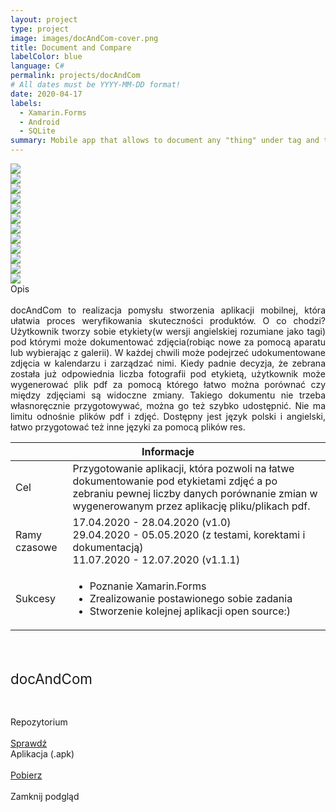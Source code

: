 ```yaml
---
layout: project
type: project
image: images/docAndCom-cover.png
title: Document and Compare
labelColor: blue
language: C#
permalink: projects/docAndCom
# All dates must be YYYY-MM-DD format!
date: 2020-04-17
labels:
  - Xamarin.Forms
  - Android
  - SQLite
summary: Mobile app that allows to document any "thing" under tag and then generate PDF files to easily compare photos.
---
```


<div class="ui centered grid">
  <div class="four wide column clickable" onclick="showModalWithImage(this)"><img class="ui small image" src="../images/oval.svg" data-echo="../images/docAndCom-page-1.PNG"></div>
  <div class="four wide column clickable" onclick="showModalWithImage(this)"><img class="ui small image" src="../images/oval.svg" data-echo="../images/docAndCom-page-2.PNG"></div>
  <div class="four wide column clickable" onclick="showModalWithImage(this)"><img class="ui small image" src="../images/oval.svg" data-echo="../images/docAndCom-page-3.PNG"></div>
  <div class="four wide column clickable" onclick="showModalWithImage(this)"><img class="ui small image" src="../images/oval.svg" data-echo="../images/docAndCom-page-4.PNG"></div>
  <div class="four wide column clickable" onclick="showModalWithImage(this)"><img class="ui small image" src="../images/oval.svg" data-echo="../images/docAndCom-page-5.PNG"></div>
  <div class="four wide column clickable" onclick="showModalWithImage(this)"><img class="ui small image" src="../images/oval.svg" data-echo="../images/docAndCom-page-6.PNG"></div>
  <div class="four wide column clickable" onclick="showModalWithImage(this)"><img class="ui small image" src="../images/oval.svg" data-echo="../images/docAndCom-page-7.PNG"></div>
  <div class="four wide column clickable" onclick="showModalWithImage(this)"><img class="ui small image" src="../images/oval.svg" data-echo="../images/docAndCom-page-8.PNG"></div>
  <div class="four wide column clickable" onclick="showModalWithImage(this)"><img class="ui small image" src="../images/oval.svg" data-echo="../images/docAndCom-page-9.PNG"></div>
  <div class="four wide column clickable" onclick="showModalWithImage(this)"><img class="ui small image" src="../images/oval.svg" data-echo="../images/docAndCom-page-10.PNG"></div>
  <div class="four wide column clickable" onclick="showModalWithImage(this)"><img class="ui small image" src="../images/oval.svg" data-echo="../images/docAndCom-page-11.PNG"></div>
  <div class="four wide column clickable" onclick="showModalWithImage(this)"><img class="ui small image" src="../images/oval.svg" data-echo="../images/docAndCom-page-12.png"></div>
</div>

<div class="ui icon message">
  <i class="comment outline icon"></i>
  <div class="content">
    <div class="header">
      Opis
    </div>
      <br>
      <div style="text-align: justify; text-justify: inter-word;">
        docAndCom to realizacja pomysłu stworzenia aplikacji mobilnej, która ułatwia proces weryfikowania skuteczności produktów. O co chodzi? Użytkownik tworzy sobie etykiety(w wersji angielskiej rozumiane jako tagi) pod którymi może dokumentować zdjęcia(robiąc nowe za pomocą aparatu lub wybierając z galerii). W każdej chwili może podejrzeć udokumentowane zdjęcia w kalendarzu i zarządzać nimi. Kiedy padnie decyzja, że zebrana została już odpowiednia liczba fotografii pod etykietą, użytkownik może wygenerować plik pdf za pomocą którego łatwo można porównać czy między zdjęciami są widoczne zmiany. Takiego dokumentu nie trzeba własnoręcznie przygotowywać, można go też szybko udostępnić. Nie ma limitu odnośnie plików pdf i zdjęć. Dostępny jest język polski i angielski, łatwo przygotować też inne języki za pomocą plików res.
      </div>
  </div>
</div>

<table class="ui celled striped tablet stackable table">
  <thead>
    <tr><th colspan="3">
      Informacje
    </th>
  </tr></thead>
  <tbody>
    <tr>
      <td>
        <i class="info circle icon"></i> Cel
      </td>
      <td class="justify-text font-balooChettan2">Przygotowanie aplikacji, która pozwoli na łatwe dokumentowanie pod etykietami zdjęć a po zebraniu pewnej liczby danych porównanie zmian w wygenerowanym przez aplikację pliku/plikach pdf.</td>
    </tr>
    <tr>
      <td class="collapsing">
        <i class="clock icon"></i> Ramy czasowe
      </td>
      <td class="font-balooChettan2">17.04.2020 - 28.04.2020 (v1.0) <br/>
          29.04.2020 - 05.05.2020 (z testami, korektami i dokumentacją) <br/>
          11.07.2020 - 12.07.2020 (v1.1.1)
      </td>
    </tr>
    <tr>
      <td>
        <i class="star icon"></i> Sukcesy
      </td>
      <td class="font-balooChettan2">
        <ul>
          <li>Poznanie Xamarin.Forms</li>
          <li>Zrealizowanie postawionego sobie zadania</li>    
          <li>Stworzenie kolejnej aplikacji open source:)</li>      
        </ul>
      </td>
    </tr>
  </tbody>
</table>

<div class="ui placeholder segment">
  <div class="ui one column stackable center aligned grid">
    <p style="font-size: 160%; padding: 5% 0% 5% 0%;">docAndCom</p>
  </div>
  <div class="ui two column stackable center aligned grid">
    <div class="middle aligned row">
      <div class="column">
        <div class="ui icon header font-balooChettan2">
          <i class="github icon"></i>
          Repozytorium
        </div>
        <br>
        <a href="https://github.com/trolit/document-and-compare" target="_blank">
        <div class="ui animated csharp button" onclick="this.blur();" tabindex="0">
          <div class="visible content font-balooChettan2">Sprawdź</div>
          <div class="hidden content">
            <i class="right arrow icon"></i>
          </div>
        </div>
        </a>
      </div>
      <div class="column">
        <div class="ui icon header font-balooChettan2">
          <i class="android icon"></i>
          Aplikacja (.apk)
        </div>
        <br>
        <a href="https://github.com/trolit/document-and-compare/releases/download/1.1.1/docAndCom_1.1.1.apk" target="_blank">
        <div class="ui animated csharp button" onclick="this.blur();" tabindex="0">
          <div class="visible content font-balooChettan2">Pobierz</div>
          <div class="hidden content">
            <i class="right arrow icon"></i>
          </div>
        </div>
        </a>
      </div>
    </div>
  </div>
</div>

<!-- Image Modal -->
<div class="tiny modal">
  <div class="image content">
    <div class="ui medium image">
      <img id="imgPlaceholder" src="">
    </div>
  </div>
  <br/>
  <div class="actions">
    <div class="ui csharp left labeled icon button">
      Zamknij podgląd
      <i class="file image icon"></i>
    </div>
  </div>
</div>